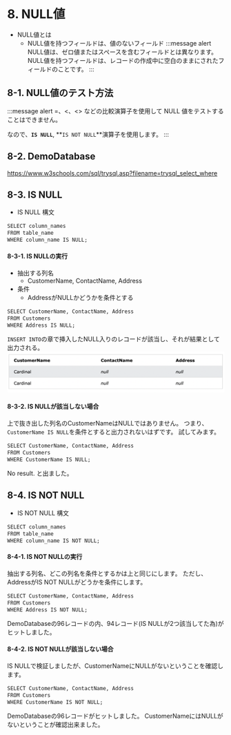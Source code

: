 # 8. NULL値
- NULL値とは
  - NULL値を持つフィールドは、値のないフィールド
:::message alert
NULL値は、ゼロ値またはスペースを含むフィールドとは異なります。
NULL値を持つフィールドは、レコードの作成中に空白のままにされたフィールドのことです。
:::

## 8-1. NULL値のテスト方法
:::message alert
=、<、<> などの比較演算子を使用して NULL 値をテストすることはできません。

なので、**`IS NULL`**, **`IS NOT NULL`**演算子を使用します。
:::

## 8-2. DemoDatabase
https://www.w3schools.com/sql/trysql.asp?filename=trysql_select_where

## 8-3. IS NULL
- IS NULL 構文
```sql: IS NULL
SELECT column_names
FROM table_name
WHERE column_name IS NULL;
```

#### 8-3-1. IS NULLの実行
- 抽出する列名
  - CustomerName, ContactName, Address
- 条件
  - AddressがNULLかどうかを条件とする

```sql: IS NULL
SELECT CustomerName, ContactName, Address
FROM Customers
WHERE Address IS NULL;
```
`INSERT INTO`の章で挿入したNULL入りのレコードが該当し、それが結果として出力される。
![](2022-08-17-11-49-47.png)

#### 8-3-2. IS NULLが該当しない場合
上で抜き出した列名のCustomerNameはNULLではありません。
つまり、`CustomerName IS NULL`を条件とすると出力されないはずです。
試してみます。

```sql: IS NULL
SELECT CustomerName, ContactName, Address
FROM Customers
WHERE CustomerName IS NULL;
```
No result.
と出ました。

## 8-4. IS NOT NULL
- IS NOT NULL 構文
```sql: IS NOT NULL
SELECT column_names
FROM table_name
WHERE column_name IS NOT NULL;
```

#### 8-4-1. IS NOT NULLの実行
抽出する列名、どこの列名を条件とするかは上と同じにします。
ただし、AddressがIS NOT NULLがどうかを条件にします。

```sql: IS NOT NULL
SELECT CustomerName, ContactName, Address
FROM Customers
WHERE Address IS NOT NULL;
```
DemoDatabaseの96レコードの内、94レコード(IS NULLが2つ該当してた為)がヒットしました。

#### 8-4-2. IS NOT NULLが該当しない場合
IS NULLで検証しましたが、CustomerNameにNULLがないということを確認します。

```sql: IS NOT NULL
SELECT CustomerName, ContactName, Address
FROM Customers
WHERE CustomerName IS NOT NULL;
```
DemoDatabaseの96レコードがヒットしました。
CustomerNameにはNULLがないということが確認出来ました。
